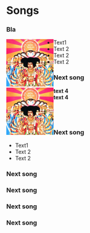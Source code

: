 Songs
=====

### Bla

<img align="left" src="data/img/Axiscover.jpg" height="125px">  

  * Text1  
  * Text 2
  * Text 2
  * Text 2
 

### Next song

<img align="left" src="data/img/Axiscover.jpg" height="125px">  

**text 4**  
**text 4**  
<br>  
<br>  

### Next song
  * Text1  
  * Text 2
  * Text 2
### Next song
### Next song
### Next song
### Next song
